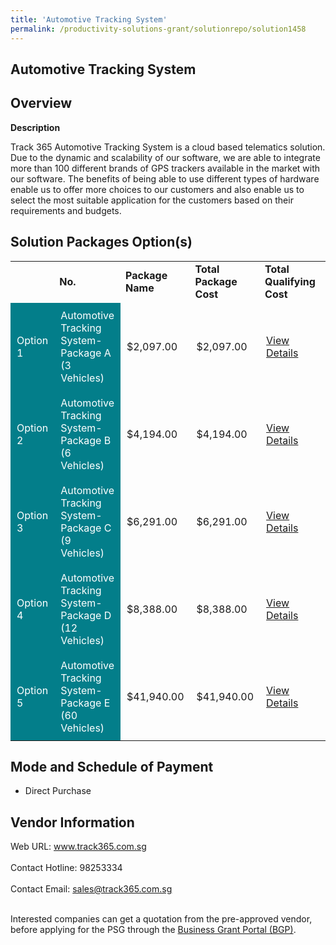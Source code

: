 ```yaml
---
title: 'Automotive Tracking System'
permalink: /productivity-solutions-grant/solutionrepo/solution1458
---
```


## Automotive Tracking System

## Overview

**Description**

Track 365 Automotive Tracking System is a cloud based telematics solution. Due to the dynamic and scalability of our software, we are able to integrate more than 100 different brands of GPS trackers available in the market with our software. The benefits of being able to use different types of hardware enable us to offer more choices to our customers and also enable us to select the most suitable application for the customers based on their requirements and budgets.

## Solution Packages Option(s)

<table>
<th>
<td><b>No.</b></td>
<td><b>Package Name</b></td>
<td><b>Total Package Cost</b></td>
<td><b>Total Qualifying Cost</b></td>
<td><b>Solution Details</b></td>
</th>
<tr>
<td style='padding: 10px; background-color: #037E8A; color: #FFFFFF;'>Option 1</td>
<td style='padding: 10px; background-color: #037E8A; color: #FFFFFF;'>Automotive Tracking System-Package A (3 Vehicles) </td>
<td style='padding: 10px;'>$2,097.00</td>
<td style='padding: 10px;'>$2,097.00</td>
<td style='padding: 10px;'><a href='https://www.gobusiness.gov.sg/images/psg/Desensitised_Track_365_20200304_Annex_3_Part_1.pdf' target='_blank'>View Details</a></td>
</tr>
<tr>
<td style='padding: 10px; background-color: #037E8A; color: #FFFFFF;'>Option 2</td>
<td style='padding: 10px; background-color: #037E8A; color: #FFFFFF;'>Automotive Tracking System-Package B (6 Vehicles)</td>
<td style='padding: 10px;'>$4,194.00</td>
<td style='padding: 10px;'>$4,194.00</td>
<td style='padding: 10px;'><a href='https://www.gobusiness.gov.sg/images/psg/Desensitised_Track_365_20200304_Annex_3_Part_2.pdf' target='_blank'>View Details</a></td>
</tr>
<tr>
<td style='padding: 10px; background-color: #037E8A; color: #FFFFFF;'>Option 3</td>
<td style='padding: 10px; background-color: #037E8A; color: #FFFFFF;'>Automotive Tracking System-Package C (9 Vehicles)</td>
<td style='padding: 10px;'>$6,291.00</td>
<td style='padding: 10px;'>$6,291.00</td>
<td style='padding: 10px;'><a href='https://www.gobusiness.gov.sg/images/psg/Desensitised_Track_365_20200304_Annex_3_Part_3.pdf' target='_blank'>View Details</a></td>
</tr>
<tr>
<td style='padding: 10px; background-color: #037E8A; color: #FFFFFF;'>Option 4</td>
<td style='padding: 10px; background-color: #037E8A; color: #FFFFFF;'>Automotive Tracking System-Package D (12 Vehicles)</td>
<td style='padding: 10px;'>$8,388.00</td>
<td style='padding: 10px;'>$8,388.00</td>
<td style='padding: 10px;'><a href='https://www.gobusiness.gov.sg/images/psg/Desensitised_Track_365_20200304_Annex_3_Part_4.pdf' target='_blank'>View Details</a></td>
</tr>
<tr>
<td style='padding: 10px; background-color: #037E8A; color: #FFFFFF;'>Option 5</td>
<td style='padding: 10px; background-color: #037E8A; color: #FFFFFF;'>Automotive Tracking System-Package E (60 Vehicles)</td>
<td style='padding: 10px;'>$41,940.00</td>
<td style='padding: 10px;'>$41,940.00</td>
<td style='padding: 10px;'><a href='https://www.gobusiness.gov.sg/images/psg/Desensitised_Track_365_20200304_Annex_3_Part_5.pdf' target='_blank'>View Details</a></td>
</tr>
</table>

## Mode and Schedule of Payment

 - Direct Purchase

## Vendor Information

 Web URL: www.track365.com.sg <br><br>Contact Hotline: 98253334 <br><br>Contact Email: sales@track365.com.sg <br><br>

Interested companies can get a quotation from the pre-approved vendor, before applying for the PSG through the <a href='https://www.businessgrants.gov.sg/' target='_blank' rel='noopener'>Business Grant Portal (BGP)</a>.

<script src="/jquery/resize-tables.js"></script>
